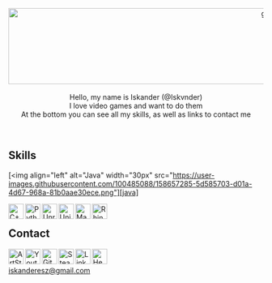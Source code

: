 <p align="center">
 <img align="" alt="gif" width="1000" height="150" src="https://user-images.githubusercontent.com/100485088/158074166-e06804ba-40e8-432e-9e6a-a966f81609b5.jpg" />
<br />
<!---
<img align="left" alt="Re L Mayer" width="100" src="https://styles.redditmedia.com/t5_2uzt0/styles/communityIcon_00ny9qeltx381.png" />
-->
<br />
Hello, my name is Iskander (@Iskvnder)
<br />
I love video games and want to do them
<br />
At the bottom you can see all my skills, as well as links to contact me
</p><br />

## Skills
[<img align="left" alt="Java" width="30px" src="https://user-images.githubusercontent.com/100485088/158657285-5d585703-d01a-4d67-968a-81b0aae30ece.png"][java]

[<img align="left" alt="C++" width="30px" src="https://img.icons8.com/ios-filled/500/c-plus-plus-logo.png" />][c]

[<img align="left" alt="Python" width="30px" src="https://upload.wikimedia.org/wikipedia/commons/thumb/d/d3/Python_icon_%28black_and_white%29.svg/2048px-Python_icon_%28black_and_white%29.svg.png" />][python]

[<img align="left" alt="Unreal Engine" width="30px" src="https://cdn.iconscout.com/icon/free/png-256/unreal-engine-2749375-2284765.png" />][unreal]

[<img align="left" alt="Unity" width="30px" src="https://encrypted-tbn0.gstatic.com/images?q=tbn:ANd9GcQ2JC9KDh-UVAiFfDJ7ogzPMQqM24L3rPaVeIk12oxOisxnJ99hOI7hh_Wehb0Bbcx5oDY&usqp=CAU" />][unity]

[<img align="left" alt="Maya" width="30px" src="https://img.icons8.com/material/480/autodesk-maya.png" />][maya]

[<img align="left" alt="Rhino" width="30px" src="https://encrypted-tbn0.gstatic.com/images?q=tbn:ANd9GcRHMTupNepSEpbgD70_8_SWudQYjnbbqHGNmw&usqp=CAU" />][rhino]

[rhino]: https://en.wikipedia.org/wiki/Rhinoceros_3D
[maya]:https://en.wikipedia.org/wiki/Autodesk_Maya
[unity]:https://en.wikipedia.org/wiki/Unity_(game_engine)
[unreal]:https://en.wikipedia.org/wiki/Unreal_Engine
[c]:https://en.wikipedia.org/wiki/C%2B%2B
[python]:https://en.wikipedia.org/wiki/Python_(programming_language)
[java]:https://en.wikipedia.org/wiki/Java_(programming_language)
<br />
## Contact
[<img align="left" alt="ArtStation" width="30px" src="https://cdn-icons-png.flaticon.com/512/5968/5968654.png" />][artstation]
[<img align="left" alt="Youtube" width="30px" src="https://cdn-icons-png.flaticon.com/512/152/152810.png" />][youtube]
[<img align="left" alt="GitHub" width="30px" src="https://github.githubassets.com/images/modules/logos_page/GitHub-Mark.png" />][github]
[<img align="left" alt="Steam" width="30px" src="https://www.kindpng.com/picc/m/570-5704248_steam-logo-black-and-white-steam-icon-png.png" />][steam]
[<img align="left" alt="LinkedIn" width="30px" src="https://encrypted-tbn0.gstatic.com/images?q=tbn:ANd9GcS0mCI-i6Dc-_WDolKjaI5jlZRRGyahhtlwI1YR7JibqaMiNOXkWqBqSnt_4arQoHkgm74&usqp=CAU" />][linkedin]
[<img align="left" alt="HeadHunter" width="30px" src="https://img.myloview.com/stickers/hh-letter-logo-design-on-black-background-hh-creative-initials-letter-logo-concept-hh-letter-design-hh-white-letter-design-on-black-background-h-h-h-h-logo-700-249335541.jpg" />][hh]

<br /><br />
iskanderesz@gmail.com

[artstation]: https://www.artstation.com/iskvnder
[github]: https://github.com/Iskvnder
[youtube]: https://www.youtube.com/channel/UCrtvnlbEhhjLexI_wuO5Xvg
[steam]:https://steamcommunity.com/id/iskvnder/
[linkedin]:https://www.linkedin.com/in/iskander-rassulov-935933232/
[hh]:https://hh.kz/resume/2d5fc0f5ff098abb2d0039ed1f676f744e4372

